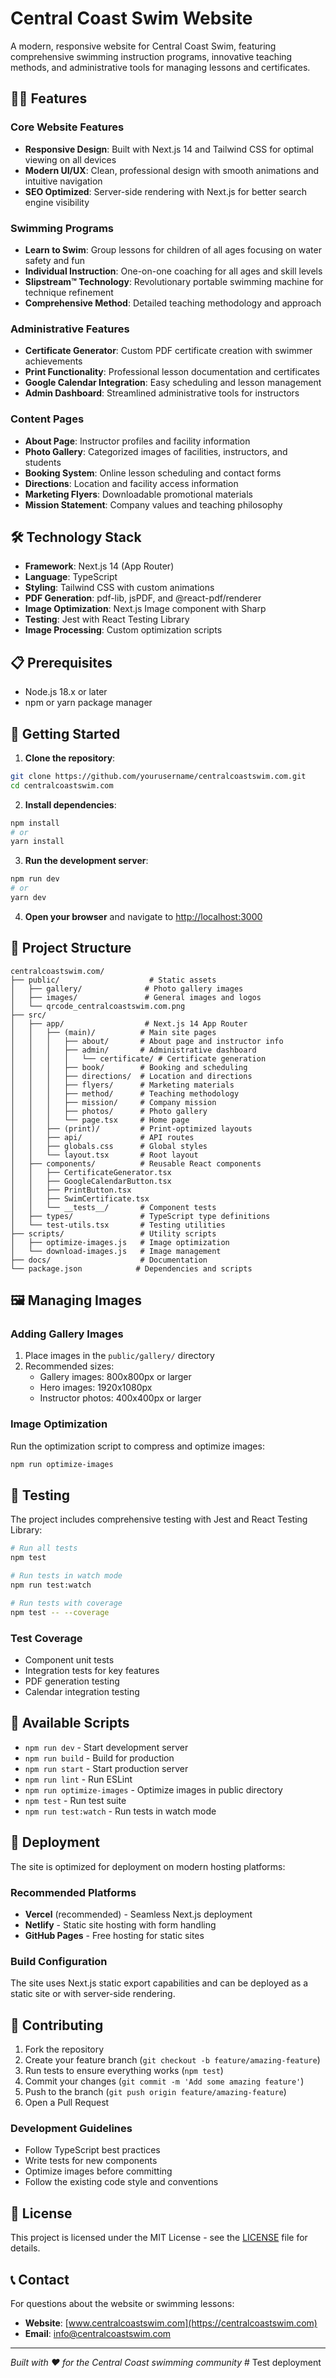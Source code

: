 # Central Coast Swim Website

A modern, responsive website for Central Coast Swim, featuring comprehensive swimming instruction programs, innovative teaching methods, and administrative tools for managing lessons and certificates.

## 🏊‍♀️ Features

### Core Website Features
- **Responsive Design**: Built with Next.js 14 and Tailwind CSS for optimal viewing on all devices
- **Modern UI/UX**: Clean, professional design with smooth animations and intuitive navigation
- **SEO Optimized**: Server-side rendering with Next.js for better search engine visibility

### Swimming Programs
- **Learn to Swim**: Group lessons for children of all ages focusing on water safety and fun
- **Individual Instruction**: One-on-one coaching for all ages and skill levels
- **Slipstream™ Technology**: Revolutionary portable swimming machine for technique refinement
- **Comprehensive Method**: Detailed teaching methodology and approach

### Administrative Features
- **Certificate Generator**: Custom PDF certificate creation with swimmer achievements
- **Print Functionality**: Professional lesson documentation and certificates
- **Google Calendar Integration**: Easy scheduling and lesson management
- **Admin Dashboard**: Streamlined administrative tools for instructors

### Content Pages
- **About Page**: Instructor profiles and facility information
- **Photo Gallery**: Categorized images of facilities, instructors, and students
- **Booking System**: Online lesson scheduling and contact forms
- **Directions**: Location and facility access information
- **Marketing Flyers**: Downloadable promotional materials
- **Mission Statement**: Company values and teaching philosophy

## 🛠️ Technology Stack

- **Framework**: Next.js 14 (App Router)
- **Language**: TypeScript
- **Styling**: Tailwind CSS with custom animations
- **PDF Generation**: pdf-lib, jsPDF, and @react-pdf/renderer
- **Image Optimization**: Next.js Image component with Sharp
- **Testing**: Jest with React Testing Library
- **Image Processing**: Custom optimization scripts

## 📋 Prerequisites

- Node.js 18.x or later
- npm or yarn package manager

## 🚀 Getting Started

1. **Clone the repository**:
```bash
git clone https://github.com/yourusername/centralcoastswim.com.git
cd centralcoastswim.com
```

2. **Install dependencies**:
```bash
npm install
# or
yarn install
```

3. **Run the development server**:
```bash
npm run dev
# or
yarn dev
```

4. **Open your browser** and navigate to [http://localhost:3000](http://localhost:3000)

## 📁 Project Structure

```
centralcoastswim.com/
├── public/                    # Static assets
│   ├── gallery/              # Photo gallery images
│   ├── images/               # General images and logos
│   └── qrcode_centralcoastswim.com.png
├── src/
│   ├── app/                  # Next.js 14 App Router
│   │   ├── (main)/          # Main site pages
│   │   │   ├── about/       # About page and instructor info
│   │   │   ├── admin/       # Administrative dashboard
│   │   │   │   └── certificate/ # Certificate generation
│   │   │   ├── book/        # Booking and scheduling
│   │   │   ├── directions/  # Location and directions
│   │   │   ├── flyers/      # Marketing materials
│   │   │   ├── method/      # Teaching methodology
│   │   │   ├── mission/     # Company mission
│   │   │   ├── photos/      # Photo gallery
│   │   │   └── page.tsx     # Home page
│   │   ├── (print)/         # Print-optimized layouts
│   │   ├── api/             # API routes
│   │   ├── globals.css      # Global styles
│   │   └── layout.tsx       # Root layout
│   ├── components/          # Reusable React components
│   │   ├── CertificateGenerator.tsx
│   │   ├── GoogleCalendarButton.tsx
│   │   ├── PrintButton.tsx
│   │   ├── SwimCertificate.tsx
│   │   └── __tests__/       # Component tests
│   ├── types/               # TypeScript type definitions
│   └── test-utils.tsx       # Testing utilities
├── scripts/                 # Utility scripts
│   ├── optimize-images.js   # Image optimization
│   └── download-images.js   # Image management
├── docs/                    # Documentation
└── package.json            # Dependencies and scripts
```

## 🖼️ Managing Images

### Adding Gallery Images
1. Place images in the `public/gallery/` directory
2. Recommended sizes:
   - Gallery images: 800x800px or larger
   - Hero images: 1920x1080px
   - Instructor photos: 400x400px or larger

### Image Optimization
Run the optimization script to compress and optimize images:
```bash
npm run optimize-images
```

## 🧪 Testing

The project includes comprehensive testing with Jest and React Testing Library:

```bash
# Run all tests
npm test

# Run tests in watch mode
npm run test:watch

# Run tests with coverage
npm test -- --coverage
```

### Test Coverage
- Component unit tests
- Integration tests for key features
- PDF generation testing
- Calendar integration testing

## 📜 Available Scripts

- `npm run dev` - Start development server
- `npm run build` - Build for production
- `npm run start` - Start production server
- `npm run lint` - Run ESLint
- `npm run optimize-images` - Optimize images in public directory
- `npm test` - Run test suite
- `npm run test:watch` - Run tests in watch mode

## 🚀 Deployment

The site is optimized for deployment on modern hosting platforms:

### Recommended Platforms
- **Vercel** (recommended) - Seamless Next.js deployment
- **Netlify** - Static site hosting with form handling
- **GitHub Pages** - Free hosting for static sites

### Build Configuration
The site uses Next.js static export capabilities and can be deployed as a static site or with server-side rendering.

## 🤝 Contributing

1. Fork the repository
2. Create your feature branch (`git checkout -b feature/amazing-feature`)
3. Run tests to ensure everything works (`npm test`)
4. Commit your changes (`git commit -m 'Add some amazing feature'`)
5. Push to the branch (`git push origin feature/amazing-feature`)
6. Open a Pull Request

### Development Guidelines
- Follow TypeScript best practices
- Write tests for new components
- Optimize images before committing
- Follow the existing code style and conventions

## 📄 License

This project is licensed under the MIT License - see the [LICENSE](LICENSE) file for details.

## 📞 Contact

For questions about the website or swimming lessons:

- **Website**: [www.centralcoastswim.com](https://centralcoastswim.com)
- **Email**: info@centralcoastswim.com

---

*Built with ❤️ for the Central Coast swimming community* # Test deployment
